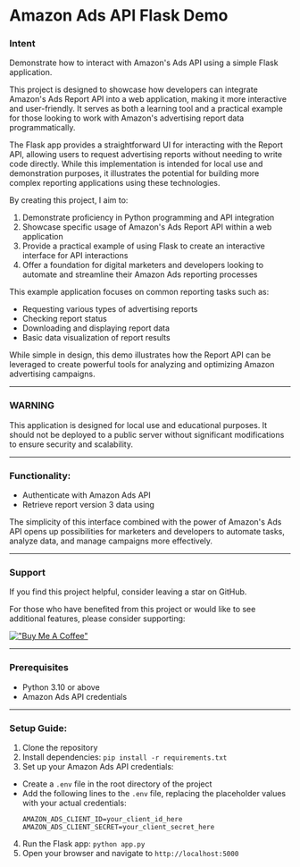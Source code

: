 # Amazon Ads API Flask Demo

### Intent

Demonstrate how to interact with Amazon's Ads API using a simple Flask application.

This project is designed to showcase how developers can integrate Amazon's Ads Report API into a web application, making it more interactive and user-friendly. It serves as both a learning tool and a practical example for those looking to work with Amazon's advertising report data programmatically.

The Flask app provides a straightforward UI for interacting with the Report API, allowing users to request advertising reports without needing to write code directly. While this implementation is intended for local use and demonstration purposes, it illustrates the potential for building more complex reporting applications using these technologies.

By creating this project, I aim to:
1. Demonstrate proficiency in Python programming and API integration
2. Showcase specific usage of Amazon's Ads Report API within a web application
3. Provide a practical example of using Flask to create an interactive interface for API interactions
4. Offer a foundation for digital marketers and developers looking to automate and streamline their Amazon Ads reporting processes

This example application focuses on common reporting tasks such as:
- Requesting various types of advertising reports
- Checking report status
- Downloading and displaying report data
- Basic data visualization of report results

While simple in design, this demo illustrates how the Report API can be leveraged to create powerful tools for analyzing and optimizing Amazon advertising campaigns.

---

### WARNING
This application is designed for local use and educational purposes. It should not be deployed to a public server without significant modifications to ensure security and scalability.

---

### Functionality:
* Authenticate with Amazon Ads API
* Retrieve report version 3 data using

The simplicity of this interface combined with the power of Amazon's Ads API opens up possibilities for marketers and developers to automate tasks, analyze data, and manage campaigns more effectively.

---

### Support

If you find this project helpful, consider leaving a star on GitHub.

For those who have benefited from this project or would like to see additional features, please consider supporting:

[!["Buy Me A Coffee"](https://www.buymeacoffee.com/assets/img/custom_images/orange_img.png)](https://buymeacoffee.com/daniel.olson)

--- 

### Prerequisites
* Python 3.10 or above
* Amazon Ads API credentials

---

### Setup Guide:

1. Clone the repository
2. Install dependencies: `pip install -r requirements.txt`
3. Set up your Amazon Ads API credentials:
- Create a `.env` file in the root directory of the project
- Add the following lines to the `.env` file, replacing the placeholder values with your actual credentials:
  ```
  AMAZON_ADS_CLIENT_ID=your_client_id_here
  AMAZON_ADS_CLIENT_SECRET=your_client_secret_here
  ```
4. Run the Flask app: `python app.py`
5. Open your browser and navigate to `http://localhost:5000`


